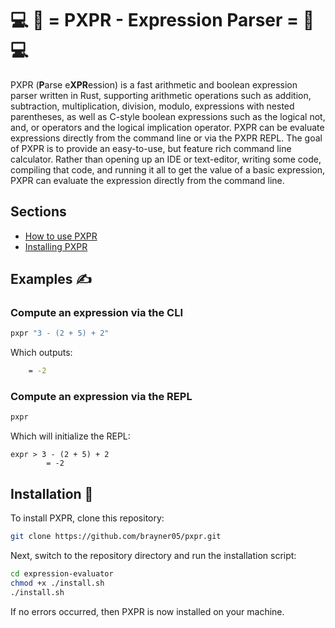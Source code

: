 # 💻 🧮 = PXPR - Expression Parser = 🧮 💻
PXPR (**P**arse e**XPR**ession) is a fast arithmetic and boolean expression parser written in Rust, supporting arithmetic operations such as addition, subtraction, multiplication, division, modulo, 
expressions with nested parentheses, as well as C-style boolean expressions such as the logical not, and, or operators and the logical implication operator. PXPR can be evaluate expressions directly from the command line
or via the PXPR REPL. The goal of PXPR is to provide an easy-to-use, but feature rich command line calculator. Rather than opening up an IDE or text-editor, writing some code, compiling that code, and running it all to get the value 
of a basic expression, PXPR can evaluate the expression directly from the command line.

## Sections
- [How to use PXPR](#Examples)
- [Installing PXPR](#Installation)

## Examples ✍️
### Compute an expression via the CLI
```sh
pxpr "3 - (2 + 5) + 2"
```
Which outputs:
```sh
    = -2
```

### Compute an expression via the REPL
```sh
pxpr
```
Which will initialize the REPL:
```
expr > 3 - (2 + 5) + 2
        = -2
```

## Installation 📲
To install PXPR, clone this repository:
```sh
git clone https://github.com/brayner05/pxpr.git
```

Next, switch to the repository directory and run the installation script:
```sh
cd expression-evaluator
chmod +x ./install.sh
./install.sh
```

If no errors occurred, then PXPR is now installed on your machine.
